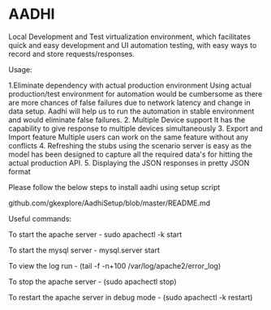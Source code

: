 # AADHI
Local Development and Test virtualization environment, which facilitates quick and easy development and UI automation testing, with easy ways to record and store requests/responses.

Usage:

 1.Eliminate dependency with actual production environment
     Using actual production/test environment for automation would be cumbersome as there are more chances of false failures due to network latency and change in data setup. Aadhi will help us to run the automation in stable environment and would eliminate false failures.
 2. Multiple Device support
         It has the capability to give response to multiple devices simultaneously
 3. Export and Import feature
       Multiple users can work on the same feature without any conflicts
 4. Refreshing the stubs using the scenario server is easy as the model has been designed to capture  all the required data's for hitting the actual production API.
 5. Displaying the JSON responses in pretty JSON format

Please follow the below steps to install aadhi using setup script

github.com/gkexplore/AadhiSetup/blob/master/README.md

Useful commands:

To start the apache server - sudo apachectl -k start

To start the mysql server - mysql.server start

To view the log run - (tail -f -n+100 /var/log/apache2/error_log)

To stop the apache server - (sudo apachectl stop)

To restart the apache server in debug mode - (sudo apachectl -k restart)
